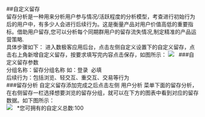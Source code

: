 ##自定义留存  
留存分析是一种用来分析用户参与情况/活跃程度的分析模型，考查进行初始行为后的用户中，有多少人会进行后续行为。这是衡量产品对用户价值高低的重要指标。借助用户留存,您可以分析每个同期群用户的留存流失情况,制定精准的产品运营策略.    
具体步骤如下： 进入数极客应用后台，点击左侧自定义设置下的自定义留存，点击右上角新增自定义留存，按要求填写完内容点击保存，如图所示：
![](http://www.shujike.com/images/h5/liucun.png)   
###自定义留存参数  
分组名称：留存分组名称 如：登录  必填  
后续行为：包括浏览、轻交互、重交互、交易等行为  
###留存分析 
自定义留存添加完成之后点击左侧 用户分析 菜单下面的留存分析，在右侧留存一栏选择想要浏览的留存分组，就可以在下方的图表中看到对应的留存数据。如下图所示：  
![](http://www.shujike.com/images/h5/liucuntu.png)  
*您可拥有的自定义总数:100  
